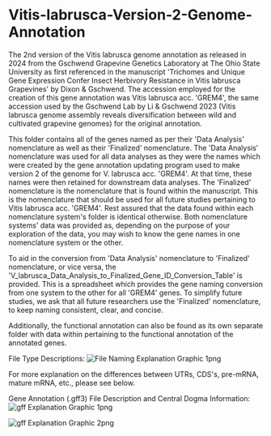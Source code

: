 # Vitis-labrusca-Version-2-Genome-Annotation
The 2nd version of the Vitis labrusca genome annotation as released in 2024 from the Gschwend Grapevine Genetics Laboratory at The Ohio State University as first referenced in the manuscript 'Trichomes and Unique Gene Expression Confer Insect Herbivory Resistance in Vitis labrusca Grapevines' by Dixon & Gschwend.  The accession employed for the creation of this gene annotation was Vitis labrusca acc. 'GREM4', the same accession used by the Gschwend Lab by Li & Gschwend 2023 (Vitis labrusca genome assembly reveals diversification between wild and cultivated grapevine genomes) for the original annotation.

This folder contains all of the genes named as per their 'Data Analysis' nomenclature as well as their 'Finalized' nomenclature.  The 'Data Analysis' nomenclature was used for all data analyses as they were the names which were created by the gene annotation updating program used to make version 2 of the genome for V. labrusca acc. 'GREM4'.  At that time, these names were then retained for downstream data analyses.  The 'Finalized' nomenclature is the nomenclature that is found within the manuscript.  This is the nomenclature that should be used for all future studies pertaining to Vitis labrusca acc. 'GREM4'.  Rest assured that the data found within each nomenclature system's folder is identical otherwise.  Both nomenclature systems' data was provided as, depending on the purpose of your exploration of the data, you may wish to know the gene names in one nomenclature system or the other.

To aid in the conversion from 'Data Analysis' nomenclature to 'Finalized' nomenclature, or vice versa, the 'V_labrusca_Data_Analysis_to_Finalized_Gene_ID_Conversion_Table' is provided.  This is a spreadsheet which provides the gene naming conversion from one system to the other for all 'GREM4' genes.  To simplify future studies, we ask that all future researchers use the 'Finalized' nomenclature, to keep naming consistent, clear, and concise.

Additionally, the functional annotation can also be found as its own separate folder with data within pertaining to the functional annotation of the annotated genes.

File Type Descriptions:
![File Naming Explanation Graphic 1png](https://github.com/cdixo/Vitis-labrusca-Version-2-Genome-Annotation/assets/114014537/b62c7e9e-ed0d-4942-8908-344daa27c51b)

For more explanation on the differences between UTRs, CDS's, pre-mRNA, mature mRNA, etc., please see below.

Gene Annotation (.gff3) File Description and Central Dogma Information:
![gff Explanation Graphic 1png](https://github.com/cdixo/Vitis-labrusca-Version-2-Genome-Annotation/assets/114014537/237afb74-c3ce-435e-bbd8-2e639de62825)

![gff Explanation Graphic 2png](https://github.com/cdixo/Vitis-labrusca-Version-2-Genome-Annotation/assets/114014537/583d8f0c-2a04-487a-96e5-52fe9cee93d7)

